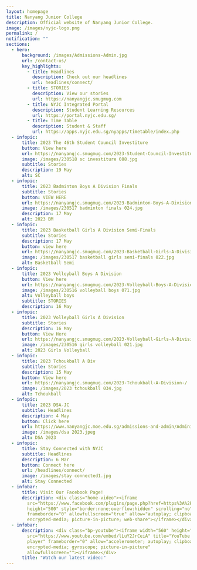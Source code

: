 ```yaml
---
layout: homepage
title: Nanyang Junior College
description: Official website of Nanyang Junior College.
image: /images/nyjc-logo.png
permalink: /
notification: ""
sections:
  - hero:
      background: /images/Admissions-Admin.jpg
      url: /contact-us/
      key_highlights:
        - title: Headlines
          description: Check out our headlines
          url: headlines/connect/
        - title: STORIES
          description: View our stories
          url: https://nanyangjc.smugmug.com
        - title: NYJC Integrated Portal
          description: Student Learning Resources
          url: https://portal.nyjc.edu.sg/
        - title: Time Table
          description: Student & Staff
          url: https://apps.nyjc.edu.sg/nyapps/timetable/index.php
  - infopic:
      title: 2023 The 46th Student Council Investiture
      button: View here
      url: https://nanyangjc.smugmug.com/2023-Student-Council-Investiture
      image: /images/230518 sc investiture 088.jpg
      subtitle: Stories
      description: 19 May
      alt: SC
  - infopic:
      title: 2023 Badminton Boys A Division Finals
      subtitle: Stories
      button: VIEW HERE
      url: https://nanyangjc.smugmug.com/2023-Badminton-Boys-A-Division-Finals/
      image: /images/230517 badminton finals 024.jpg
      description: 17 May
      alt: 2023 BM
  - infopic:
      title: 2023 Basketball Girls A Division Semi-Finals
      subtitle: Stories
      description: 17 May
      button: view here
      url: https://nanyangjc.smugmug.com/2023-Basketball-Girls-A-Division-Semi-Finals/
      image: /images/230517 basketball girls semi-finals 022.jpg
      alt: Basketball Semi
  - infopic:
      title: 2023 Volleyball Boys A Division
      button: View here
      url: https://nanyangjc.smugmug.com/2023-Volleyball-Boys-A-Division
      image: /images/230516 volleyball boys 071.jpg
      alt: Volleyball boys
      subtitle: STORIES
      description: 16 May
  - infopic:
      title: 2023 Volleyball Girls A Division
      subtitle: Stories
      description: 16 May
      button: View Here
      url: https://nanyangjc.smugmug.com/2023-Volleyball-Girls-A-Division/
      image: /images/230516 girls volleyball 021.jpg
      alt: 2023 Girls Volleyball
  - infopic:
      title: 2023 Tchoukball A Div
      subtitle: Stories
      description: 15 May
      button: View here
      url: https://nanyangjc.smugmug.com/2023-Tchoukball-A-Division-/
      image: /images/2023 tchoukball 034.jpg
      alt: Tchoukball
  - infopic:
      title: 2023 DSA-JC
      subtitle: Headlines
      description: 4 May
      button: Click here
      url: https://www.nanyangjc.moe.edu.sg/admissions-and-admin/Administration/dsa/
      image: /images/dsa 2023.jpeg
      alt: DSA 2023
  - infopic:
      title: Stay Connected with NYJC
      subtitle: Headlines
      description: 6 Mar
      button: Connect here
      url: /headlines/connect/
      image: /images/stay connected1.jpg
      alt: Stay Connected
  - infobar:
      title: Visit Our Facebook Page!
      description: <div class="home-video"><iframe
        src="https://www.facebook.com/plugins/page.php?href=https%3A%2F%2Fwww.facebook.com%2FNanyangjc%2F&tabs=timeline&width=340&height=500&small_header=false&adapt_container_width=true&hide_cover=false&show_facepile=true&appId"
        height="500" style="border:none;overflow:hidden" scrolling="no"
        frameborder="0" allowfullscreen="true" allow="autoplay; clipboard-write;
        encrypted-media; picture-in-picture; web-share"></iframe></div>
  - infobar:
      description: <div class="bp-youtube"><iframe width="560" height="315"
        src="https://www.youtube.com/embed/lLuY2JrCeiA" title="YouTube video
        player" frameborder="0" allow="accelerometer; autoplay; clipboard-write;
        encrypted-media; gyroscope; picture-in-picture"
        allowfullscreen=""></iframe></div>
      title: "Watch our latest video:"
---
```

